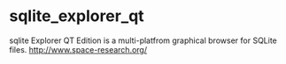 # sqlite_explorer_qt
sqlite Explorer QT Edition is a multi-platfrom graphical browser for SQLite files. http://www.space-research.org/
